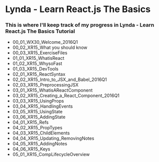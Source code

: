 # Lynda - Learn React.js The Basics
### This is where I'll keep track of my progress in Lynda - Learn React.js The Basics Tutorial
+ 00_01_WX30_Welcome_2016Q1
+ 00_02_XR15_What you should know
+ 00_03_XR15_ExerciseFiles
+ 01_01_XR15_WhatisReact
+ 01_02_XR15_WhysoFast
+ 01_03_XR15_DevTools
+ 02_01_XR15_ReactSyntax
+ 02_02_XR15_Intro_to_JSX_and_Babel_2016Q1
+ 02_03_XR15_PreprocessingJSX
+ 03_01_XR15_WhatisAReactComponent
+ 03_02_XR15_Creating_a_React_Component_2016Q1
+ 03_03_XR15_UsingProps
+ 03_04_XR15_HandlingEvents
+ 03_05_XR15_UsingState
+ 03_06_XR15_AddingState
+ 04_01_XR15_Refs
+ 04_02_XR15_PropTypes
+ 04_03_XR15_ChildElements
+ 04_04_XR15_Updating_RemovingNotes
+ 04_05_XR15_AddingNotes
+ 04_06_XR15_Keys
+ 05_01_XR15_CompLifecycleOverview
